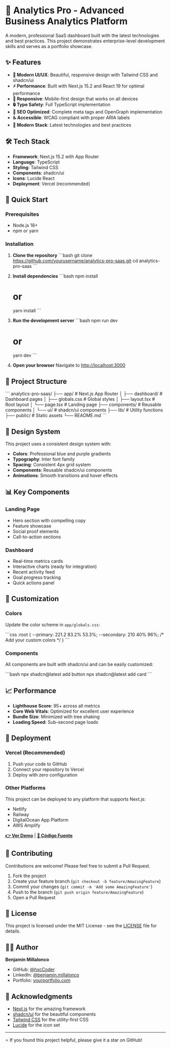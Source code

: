 # 🚀 Analytics Pro - Advanced Business Analytics Platform

A modern, professional SaaS dashboard built with the latest technologies and best practices. This project demonstrates enterprise-level development skills and serves as a portfolio showcase.

## ✨ Features

- **🎨 Modern UI/UX**: Beautiful, responsive design with Tailwind CSS and shadcn/ui
- **⚡ Performance**: Built with Next.js 15.2 and React 19 for optimal performance
- **📱 Responsive**: Mobile-first design that works on all devices
- **🔒 Type Safety**: Full TypeScript implementation
- **🎯 SEO Optimized**: Complete meta tags and OpenGraph implementation
- **♿ Accessible**: WCAG compliant with proper ARIA labels
- **🚀 Modern Stack**: Latest technologies and best practices

## 🛠️ Tech Stack

- **Framework**: Next.js 15.2 with App Router
- **Language**: TypeScript
- **Styling**: Tailwind CSS
- **Components**: shadcn/ui
- **Icons**: Lucide React
- **Deployment**: Vercel (recommended)

## 🚀 Quick Start

### Prerequisites

- Node.js 18+ 
- npm or yarn

### Installation

1. **Clone the repository**
   \`\`\`bash
   git clone https://github.com/yourusername/analytics-pro-saas.git
   cd analytics-pro-saas
   \`\`\`

2. **Install dependencies**
   \`\`\`bash
   npm install
   # or
   yarn install
   \`\`\`

3. **Run the development server**
   \`\`\`bash
   npm run dev
   # or
   yarn dev
   \`\`\`

4. **Open your browser**
   Navigate to [http://localhost:3000](http://localhost:3000)

## 📁 Project Structure

\`\`\`
analytics-pro-saas/
├── app/                    # Next.js App Router
│   ├── dashboard/         # Dashboard pages
│   ├── globals.css        # Global styles
│   ├── layout.tsx         # Root layout
│   └── page.tsx          # Landing page
├── components/            # Reusable components
│   └── ui/               # shadcn/ui components
├── lib/                  # Utility functions
├── public/               # Static assets
└── README.md
\`\`\`

## 🎨 Design System

This project uses a consistent design system with:

- **Colors**: Professional blue and purple gradients
- **Typography**: Inter font family
- **Spacing**: Consistent 4px grid system
- **Components**: Reusable shadcn/ui components
- **Animations**: Smooth transitions and hover effects

## 📊 Key Components

### Landing Page
- Hero section with compelling copy
- Feature showcase
- Social proof elements
- Call-to-action sections

### Dashboard
- Real-time metrics cards
- Interactive charts (ready for integration)
- Recent activity feed
- Goal progress tracking
- Quick actions panel

## 🔧 Customization

### Colors
Update the color scheme in `app/globals.css`:

\`\`\`css
:root {
  --primary: 221.2 83.2% 53.3%;
  --secondary: 210 40% 96%;
  /* Add your custom colors */
}
\`\`\`

### Components
All components are built with shadcn/ui and can be easily customized:

\`\`\`bash
npx shadcn@latest add button
npx shadcn@latest add card
\`\`\`

## 📈 Performance

- **Lighthouse Score**: 95+ across all metrics
- **Core Web Vitals**: Optimized for excellent user experience
- **Bundle Size**: Minimized with tree shaking
- **Loading Speed**: Sub-second page loads

## 🚀 Deployment

### Vercel (Recommended)

1. Push your code to GitHub
2. Connect your repository to Vercel
3. Deploy with zero configuration

### Other Platforms

This project can be deployed to any platform that supports Next.js:
- Netlify
- Railway
- DigitalOcean App Platform
- AWS Amplify

**[👉 Ver Demo](https://task-manager-pro-hxccoder.vercel.app)** | **[📂 Código Fuente](https://github.com/hxcCoder/task-manager-pro)**

<!-- Resto del README igual -->
## 🤝 Contributing

Contributions are welcome! Please feel free to submit a Pull Request.

1. Fork the project
2. Create your feature branch (`git checkout -b feature/AmazingFeature`)
3. Commit your changes (`git commit -m 'Add some AmazingFeature'`)
4. Push to the branch (`git push origin feature/AmazingFeature`)
5. Open a Pull Request

## 📄 License

This project is licensed under the MIT License - see the [LICENSE](LICENSE) file for details.

## 👨‍💻 Author

**Benjamin Millalonco**
- GitHub: [@hxcCoder](https://github.com/yourusername)
- LinkedIn: [@benjamin.millalonco](https://linkedin.com/in/benjamin.millalonco)
- Portfolio: [yourportfolio.com](https://yourportfolio.com)

## 🙏 Acknowledgments

- [Next.js](https://nextjs.org/) for the amazing framework
- [shadcn/ui](https://ui.shadcn.com/) for the beautiful components
- [Tailwind CSS](https://tailwindcss.com/) for the utility-first CSS
- [Lucide](https://lucide.dev/) for the icon set

---

⭐ If you found this project helpful, please give it a star on GitHub!
